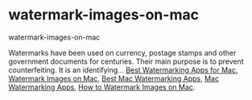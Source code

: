 # watermark-images-on-mac
watermark-images-on-mac

Watermarks have been used on currency, postage stamps and other government documents for centuries. Their main purpose is to prevent counterfeiting. It is an identifying...
[Best Watermarking Apps for Mac](https://geekeasier.com/best-watermarking-apps-to-watermark-images-on-mac/8051/),
[Watermark Images on Mac](https://geekeasier.com/best-watermarking-apps-to-watermark-images-on-mac/8051/),
[Best Mac Watermarking Apps](https://geekeasier.com/best-watermarking-apps-to-watermark-images-on-mac/8051/),
[Mac Watermarking Apps](https://geekeasier.com/best-watermarking-apps-to-watermark-images-on-mac/8051/),
[How to Watermark Images on Mac](https://geekeasier.com/best-watermarking-apps-to-watermark-images-on-mac/8051/).
